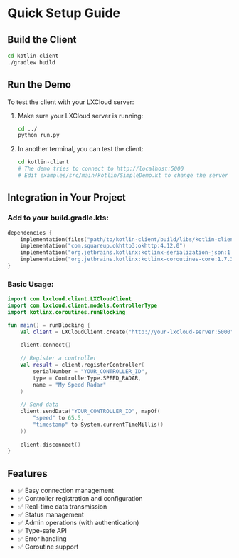 # Quick Setup Guide

## Build the Client

```bash
cd kotlin-client
./gradlew build
```

## Run the Demo

To test the client with your LXCloud server:

1. Make sure your LXCloud server is running:
   ```bash
   cd ../
   python run.py
   ```

2. In another terminal, you can test the client:
   ```bash
   cd kotlin-client
   # The demo tries to connect to http://localhost:5000
   # Edit examples/src/main/kotlin/SimpleDemo.kt to change the server URL
   ```

## Integration in Your Project

### Add to your build.gradle.kts:

```kotlin
dependencies {
    implementation(files("path/to/kotlin-client/build/libs/kotlin-client-1.0.0.jar"))
    implementation("com.squareup.okhttp3:okhttp:4.12.0")
    implementation("org.jetbrains.kotlinx:kotlinx-serialization-json:1.6.0")
    implementation("org.jetbrains.kotlinx:kotlinx-coroutines-core:1.7.3")
}
```

### Basic Usage:

```kotlin
import com.lxcloud.client.LXCloudClient
import com.lxcloud.client.models.ControllerType
import kotlinx.coroutines.runBlocking

fun main() = runBlocking {
    val client = LXCloudClient.create("http://your-lxcloud-server:5000")
    
    client.connect()
    
    // Register a controller
    val result = client.registerController(
        serialNumber = "YOUR_CONTROLLER_ID",
        type = ControllerType.SPEED_RADAR,
        name = "My Speed Radar"
    )
    
    // Send data
    client.sendData("YOUR_CONTROLLER_ID", mapOf(
        "speed" to 65.5,
        "timestamp" to System.currentTimeMillis()
    ))
    
    client.disconnect()
}
```

## Features

- ✅ Easy connection management
- ✅ Controller registration and configuration  
- ✅ Real-time data transmission
- ✅ Status management
- ✅ Admin operations (with authentication)
- ✅ Type-safe API
- ✅ Error handling
- ✅ Coroutine support